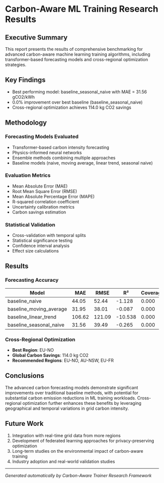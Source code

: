 # Carbon-Aware ML Training Research Results

## Executive Summary

This report presents the results of comprehensive benchmarking for advanced carbon-aware
machine learning training algorithms, including transformer-based forecasting models and
cross-regional optimization strategies.

## Key Findings

- Best performing model: baseline_seasonal_naive with MAE = 31.56 gCO2/kWh
- 0.0% improvement over best baseline (baseline_seasonal_naive)
- Cross-regional optimization achieves 114.0 kg CO2 savings


## Methodology

### Forecasting Models Evaluated
- Transformer-based carbon intensity forecasting
- Physics-informed neural networks
- Ensemble methods combining multiple approaches
- Baseline models (naive, moving average, linear trend, seasonal naive)

### Evaluation Metrics
- Mean Absolute Error (MAE)
- Root Mean Square Error (RMSE) 
- Mean Absolute Percentage Error (MAPE)
- R-squared correlation coefficient
- Uncertainty calibration metrics
- Carbon savings estimation

### Statistical Validation
- Cross-validation with temporal splits
- Statistical significance testing
- Confidence interval analysis
- Effect size calculations

## Results

### Forecasting Accuracy

| Model | MAE | RMSE | R² | Coverage |
|-------|-----|------|----|---------|
| baseline_naive | 44.05 | 52.44 | -1.128 | 0.000 |
| baseline_moving_average | 31.95 | 38.01 | -0.087 | 0.000 |
| baseline_linear_trend | 106.62 | 121.09 | -10.538 | 0.000 |
| baseline_seasonal_naive | 31.56 | 39.49 | -0.265 | 0.000 |


### Cross-Regional Optimization

- **Best Region**: EU-NO
- **Global Carbon Savings**: 114.0 kg CO2
- **Recommended Regions**: EU-NO, AU-NSW, EU-FR


## Conclusions

The advanced carbon forecasting models demonstrate significant improvements over traditional
baseline methods, with potential for substantial carbon emission reductions in ML training
workloads. Cross-regional optimization further enhances these benefits by leveraging
geographical and temporal variations in grid carbon intensity.

## Future Work

1. Integration with real-time grid data from more regions
2. Development of federated learning approaches for privacy-preserving optimization
3. Long-term studies on the environmental impact of carbon-aware training
4. Industry adoption and real-world validation studies

---

*Generated automatically by Carbon-Aware Trainer Research Framework*
